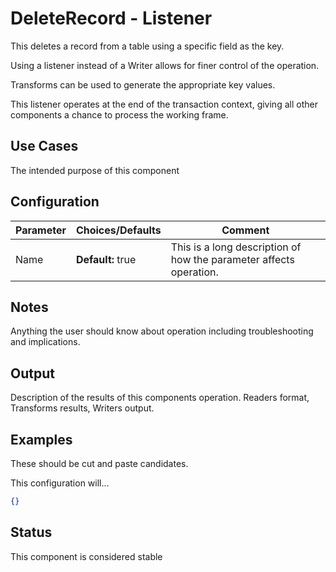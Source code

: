 # DeleteRecord - Listener

This deletes a record from a table using a specific field as the key.

Using a listener instead of a Writer allows for finer control of the operation.

Transforms can be used to generate the appropriate key values.

This listener operates at the end of the transaction context, giving all other components a chance to process the working frame.


## Use Cases

The intended purpose of this component

## Configuration

| Parameter | Choices/Defaults  | Comment                                                      |
| --------- | ----------------- | ------------------------------------------------------------ |
| Name      | **Default:** true | This is a long description of how the parameter affects operation. |

## Notes

Anything the user should know about operation including troubleshooting and implications.

## Output

Description of the results of this components operation. Readers format, Transforms results, Writers output.

## Examples

These should be cut and paste candidates. 

This configuration will...

```json
{}
```

## Status

This component is considered stable

